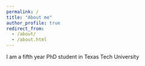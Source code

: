 ```yaml
---
permalink: /
title: "About me"
author_profile: true
redirect_from: 
  - /about/
  - /about.html
---
```

I am a fifth year PhD student in Texas Tech University 

